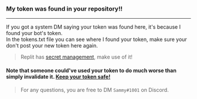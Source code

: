### My token was found in your repository!!
-----------------------------------------------------
If you got a system DM saying your token was found here, it's because I found your bot's token.  
In the tokens.txt file you can see where I found your token, make sure your don't post your new token here again.

> Replit has [secret management](https://blog.replit.com/secrets), make use of it!

#### Note that someone could've used your token to do much worse than simply invalidate it. [Keep your token safe!](https://discord.com/developers/docs/getting-started#configuring-a-bot:~:text=Bot%20tokens%20are%20used%20to%20authorize%20API%20requests%20and%20carry%20all%20of%20your%20bot%20user%E2%80%99s%20permissions%2C%20making%20them%20highly%20sensitive.%20Make%20sure%20to%20never%20share%20your%20token%20or%20check%20it%20into%20any%20kind%20of%20version%20control.)

> For any questions, you are free to DM `Sammy#1001` on Discord.
